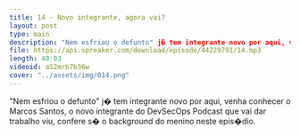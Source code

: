 ```yaml
---
title: 14 - Novo integrante, agora vai?
layout: post
type: main
description: "Nem esfriou o defunto" j� tem integrante novo por aqui, venha conhecer o Marcos Santos, o novo integrante do DevSecOps Podcast que vai dar trabalho viu, confere s� o background do menino neste epis�dio.
file: https://api.spreaker.com/download/episode/44229791/14.mp3
length: 48:03
videoid: aS2mrb7b36w
cover: "../assets/img/014.png"
---
```


"Nem esfriou o defunto" j� tem integrante novo por aqui, venha conhecer o Marcos Santos, o novo integrante do DevSecOps Podcast que vai dar trabalho viu, confere s� o background do menino neste epis�dio.